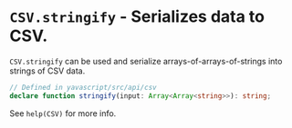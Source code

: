 # `CSV.stringify` - Serializes data to CSV.

`CSV.stringify` can be used and serialize arrays-of-arrays-of-strings into strings of CSV data.

```ts
// Defined in yavascript/src/api/csv
declare function stringify(input: Array<Array<string>>): string;
```

See `help(CSV)` for more info.
